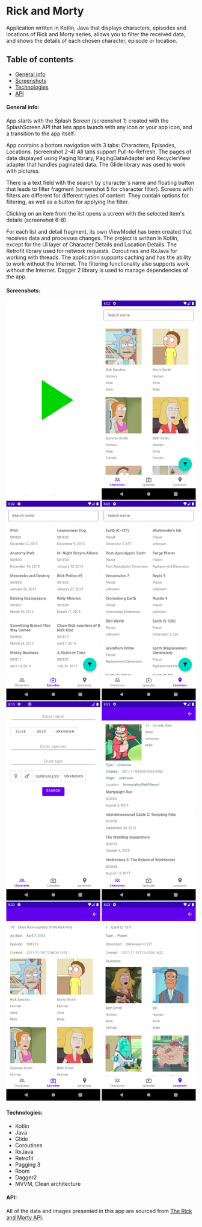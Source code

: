 # Rick and Morty

Application written in Kotlin, Java that displays characters, episodes and locations of Rick and
Morty series, allows you to filter the received data, and shows the details of each chosen
character, episode or location.

## Table of contents

* [General info](#general-info)
* [Screenshots](#screenshots)
* [Technologies](#technologies)
* [API](#API)

#### General info:

App starts with the Splash Screen (screenshot 1) created with the SplashScreen API that lets apps
launch with any icon or your app icon, and a transition to the app itself.

App contains a bottom navigation with 3 tabs: Characters, Episodes, Locations. (screenshot 2-4) All
tabs support Pull-to-Refresh. The pages of data displayed using Paging library, PagingDataAdapter
and RecyclerView adapter that handles paginated data. The Glide library was used to work with
pictures.

There is a text field with the search by character's name and floating button that leads to filter
fragment (screenshot 5 for character filter). Screens with filters are different for different types
of content. They contain options for filtering, as well as a button for applying the filter.

Clicking on an item from the list opens a screen with the selected item's details (screenshot 6-8).

For each list and detail fragment, its own ViewModel has been created that receives data and
processes changes. The project is written in Kotlin, except for the UI layer of Character Details
and Location Details. The Retrofit library used for network requests. Coroutines and RxJava for
working with threads. The application supports caching and has the ability to work without the
Internet. The filtering functionality also supports work without the Internet. Dagger 2 library is
used to manage dependencies of the app.

#### Screenshots:

<p float="left">
<img src="./screenshots/splash_screen.png" alt="Application opening" width="250">
	<img src="./screenshots/character_list.png" alt="Application opening" width="250">
<img src="./screenshots/episode_list.png" alt="Application opening" width="250">
<img src="./screenshots/location_list.png" alt="Application opening" width="250">
<img src="./screenshots/filter_characters.png" alt="Application opening" width="250">
<img src="./screenshots/character_details.png" alt="Application opening" width="250">
<img src="./screenshots/episode_details.png" alt="Application opening" width="250">
<img src="./screenshots/location_details.png" alt="Application opening" width="250">



</p>

#### Technologies:

* Kotlin
* Java
* Glide
* Coroutines
* RxJava
* Retrofit
* Pagging 3
* Room
* Dagger2
* MVVM, Clean architecture

#### API:

All of the data and images presented in this app are sourced
from [The Rick and Morty API](https://rickandmortyapi.com/).